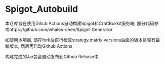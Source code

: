 # Spigot_Autobuild

本仓库旨在使用Gihub Actions自动构建Spigot和CraftBukkit服务端, 部分代码参考https://github.com/whales-chen/Spigot-Generaror

如使用本项目, 请在fork后自行检查strategy.matrix.versions后面的版本是否有最新版本, 然后再启动Github Actions

构建完成的Jar包会自动发布到Github Release中
